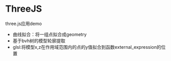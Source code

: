 # ThreeJS
three.js应用demo

- 曲线拟合：将一组点拟合成geometry
- 基于bvh树的模型轮廓提取
- glsl:将模型x,z在作用域范围内的点的y值拟合到函数external_expression的位置
